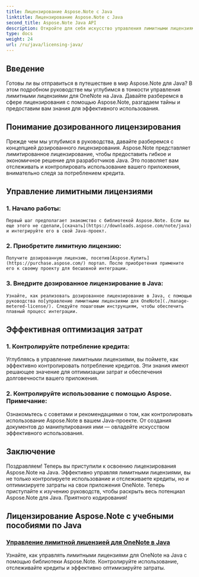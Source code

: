 ```yaml
---
title: Лицензирование Aspose.Note с Java
linktitle: Лицензирование Aspose.Note с Java
second_title: Aspose.Note Java API
description: Откройте для себя искусство управления лимитными лицензиями OneNote на Java с помощью Aspose.Note. Эффективно контролируйте использование, отслеживайте кредиты и оптимизируйте затраты.
type: docs
weight: 24
url: /ru/java/licensing-java/
---
```

## Введение

Готовы ли вы отправиться в путешествие в мир Aspose.Note для Java? В этом подробном руководстве мы углубимся в тонкости управления лимитными лицензиями для OneNote на Java. Давайте разберемся в сфере лицензирования с помощью Aspose.Note, разгадаем тайны и предоставим вам знания для эффективного использования.

## Понимание дозированного лицензирования

Прежде чем мы углубимся в руководства, давайте разберемся с концепцией дозированного лицензирования. Aspose.Note представляет лимитированное лицензирование, чтобы предоставить гибкое и экономичное решение для разработчиков Java. Это позволяет вам отслеживать и контролировать использование вашего приложения, внимательно следя за потреблением кредита.

## Управление лимитными лицензиями

### 1. Начало работы:
    Первый шаг предполагает знакомство с библиотекой Aspose.Note. Если вы еще этого не сделали,[скачать](https://downloads.aspose.com/note/java) и интегрируйте его в свой Java-проект.

### 2. Приобретите лимитную лицензию:
    Получите дозированную лицензию, посетив[Aspose.Купить](https://purchase.aspose.com/) портал. После приобретения примените его к своему проекту для бесшовной интеграции.

### 3. Внедрите дозированное лицензирование в Java:
    Узнайте, как реализовать дозированное лицензирование в Java, с помощью руководства по[управление лимитными лицензиями для OneNote](./manage-metered-license/). Следуйте пошаговым инструкциям, чтобы обеспечить плавный процесс интеграции.

## Эффективная оптимизация затрат

### 1. Контролируйте потребление кредита:
   Углубляясь в управление лимитными лицензиями, вы поймете, как эффективно контролировать потребление кредитов. Эти знания имеют решающее значение для оптимизации затрат и обеспечения долговечности вашего приложения.

### 2. Контролируйте использование с помощью Aspose. Примечание:
   Ознакомьтесь с советами и рекомендациями о том, как контролировать использование Aspose.Note в вашем Java-проекте. От создания документов до манипулирования ими — овладейте искусством эффективного использования.

## Заключение

Поздравляем! Теперь вы приступили к освоению лицензирования Aspose.Note на Java. Эффективно управляя лимитными лицензиями, вы не только контролируете использование и отслеживаете кредиты, но и оптимизируете затраты на свои приложения OneNote. Теперь приступайте к изучению руководств, чтобы раскрыть весь потенциал Aspose.Note для Java. Приятного кодирования!
## Лицензирование Aspose.Note с учебными пособиями по Java
### [Управление лимитной лицензией для OneNote в Java](./manage-metered-license/)
Узнайте, как управлять лимитными лицензиями для OneNote на Java с помощью библиотеки Aspose.Note. Контролируйте использование, отслеживайте кредиты и эффективно оптимизируйте затраты.